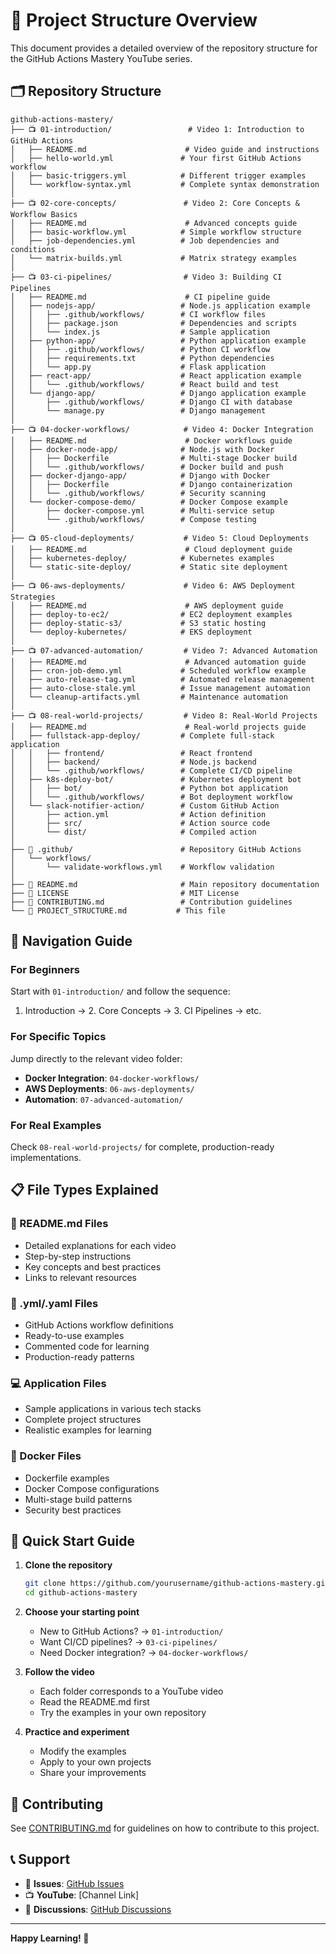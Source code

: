 # 📁 Project Structure Overview

This document provides a detailed overview of the repository structure for the GitHub Actions Mastery YouTube series.

## 🗂️ Repository Structure

```
github-actions-mastery/
├── 📺 01-introduction/                 # Video 1: Introduction to GitHub Actions
│   ├── README.md                      # Video guide and instructions
│   ├── hello-world.yml               # Your first GitHub Actions workflow
│   ├── basic-triggers.yml            # Different trigger examples
│   └── workflow-syntax.yml           # Complete syntax demonstration
│
├── 📺 02-core-concepts/               # Video 2: Core Concepts & Workflow Basics
│   ├── README.md                      # Advanced concepts guide
│   ├── basic-workflow.yml            # Simple workflow structure
│   ├── job-dependencies.yml          # Job dependencies and conditions
│   └── matrix-builds.yml             # Matrix strategy examples
│
├── 📺 03-ci-pipelines/                # Video 3: Building CI Pipelines
│   ├── README.md                      # CI pipeline guide
│   ├── nodejs-app/                   # Node.js application example
│   │   ├── .github/workflows/        # CI workflow files
│   │   ├── package.json              # Dependencies and scripts
│   │   └── index.js                  # Sample application
│   ├── python-app/                   # Python application example
│   │   ├── .github/workflows/        # Python CI workflow
│   │   ├── requirements.txt          # Python dependencies
│   │   └── app.py                    # Flask application
│   ├── react-app/                    # React application example
│   │   └── .github/workflows/        # React build and test
│   └── django-app/                   # Django application example
│       ├── .github/workflows/        # Django CI with database
│       └── manage.py                 # Django management
│
├── 📺 04-docker-workflows/            # Video 4: Docker Integration
│   ├── README.md                      # Docker workflows guide
│   ├── docker-node-app/              # Node.js with Docker
│   │   ├── Dockerfile                # Multi-stage Docker build
│   │   └── .github/workflows/        # Docker build and push
│   ├── docker-django-app/            # Django with Docker
│   │   ├── Dockerfile                # Django containerization
│   │   └── .github/workflows/        # Security scanning
│   └── docker-compose-demo/          # Docker Compose example
│       ├── docker-compose.yml        # Multi-service setup
│       └── .github/workflows/        # Compose testing
│
├── 📺 05-cloud-deployments/           # Video 5: Cloud Deployments
│   ├── README.md                      # Cloud deployment guide
│   ├── kubernetes-deploy/            # Kubernetes examples
│   └── static-site-deploy/           # Static site deployment
│
├── 📺 06-aws-deployments/             # Video 6: AWS Deployment Strategies
│   ├── README.md                      # AWS deployment guide
│   ├── deploy-to-ec2/                # EC2 deployment examples
│   ├── deploy-static-s3/             # S3 static hosting
│   └── deploy-kubernetes/            # EKS deployment
│
├── 📺 07-advanced-automation/         # Video 7: Advanced Automation
│   ├── README.md                      # Advanced automation guide
│   ├── cron-job-demo.yml             # Scheduled workflow example
│   ├── auto-release-tag.yml          # Automated release management
│   ├── auto-close-stale.yml          # Issue management automation
│   └── cleanup-artifacts.yml         # Maintenance automation
│
├── 📺 08-real-world-projects/         # Video 8: Real-World Projects
│   ├── README.md                      # Real-world projects guide
│   ├── fullstack-app-deploy/         # Complete full-stack application
│   │   ├── frontend/                 # React frontend
│   │   ├── backend/                  # Node.js backend
│   │   └── .github/workflows/        # Complete CI/CD pipeline
│   ├── k8s-deploy-bot/               # Kubernetes deployment bot
│   │   ├── bot/                      # Python bot application
│   │   └── .github/workflows/        # Bot deployment workflow
│   └── slack-notifier-action/        # Custom GitHub Action
│       ├── action.yml                # Action definition
│       ├── src/                      # Action source code
│       └── dist/                     # Compiled action
│
├── 📄 .github/                        # Repository GitHub Actions
│   └── workflows/
│       └── validate-workflows.yml    # Workflow validation
│
├── 📄 README.md                       # Main repository documentation
├── 📄 LICENSE                         # MIT License
├── 📄 CONTRIBUTING.md                 # Contribution guidelines
└── 📄 PROJECT_STRUCTURE.md           # This file
```

## 🎯 Navigation Guide

### For Beginners
Start with `01-introduction/` and follow the sequence:
1. Introduction → 2. Core Concepts → 3. CI Pipelines → etc.

### For Specific Topics
Jump directly to the relevant video folder:
- **Docker Integration**: `04-docker-workflows/`
- **AWS Deployments**: `06-aws-deployments/`
- **Automation**: `07-advanced-automation/`

### For Real Examples
Check `08-real-world-projects/` for complete, production-ready implementations.

## 📋 File Types Explained

### 📄 README.md Files
- Detailed explanations for each video
- Step-by-step instructions
- Key concepts and best practices
- Links to relevant resources

### 🔧 .yml/.yaml Files
- GitHub Actions workflow definitions
- Ready-to-use examples
- Commented code for learning
- Production-ready patterns

### 💻 Application Files
- Sample applications in various tech stacks
- Complete project structures
- Realistic examples for learning

### 🐳 Docker Files
- Dockerfile examples
- Docker Compose configurations
- Multi-stage build patterns
- Security best practices

## 🚀 Quick Start Guide

1. **Clone the repository**
   ```bash
   git clone https://github.com/yourusername/github-actions-mastery.git
   cd github-actions-mastery
   ```

2. **Choose your starting point**
   - New to GitHub Actions? → `01-introduction/`
   - Want CI/CD pipelines? → `03-ci-pipelines/`
   - Need Docker integration? → `04-docker-workflows/`

3. **Follow the video**
   - Each folder corresponds to a YouTube video
   - Read the README.md first
   - Try the examples in your own repository

4. **Practice and experiment**
   - Modify the examples
   - Apply to your own projects
   - Share your improvements

## 🤝 Contributing

See [CONTRIBUTING.md](CONTRIBUTING.md) for guidelines on how to contribute to this project.

## 📞 Support

- 🐛 **Issues**: [GitHub Issues](../../issues)
- 📺 **YouTube**: [Channel Link]
- 💬 **Discussions**: [GitHub Discussions](../../discussions)

---

**Happy Learning! 🎉**